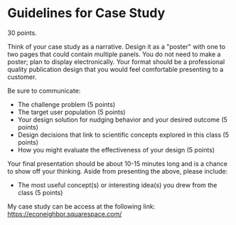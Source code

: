 # Guidelines for Case Study

30 points.

Think of your case study as a narrative. Design it as a "poster" with one to two pages that could contain multiple panels. You do not need to make a poster; plan to display electronically. Your format should be a professional quality publication design that you would feel comfortable presenting to a customer.

Be sure to communicate:

- The challenge problem (5 points)
- The target user population (5 points)
- Your design solution for nudging behavior and your desired outcome (5 points)
- Design decisions that link to scientific concepts explored in this class (5 points)
- How you might evaluate the effectiveness of your design (5 points)

Your final presentation should be about 10-15 minutes long and is a chance to show off your thinking. Aside from presenting the above, please include:

- The most useful concept(s) or interesting idea(s) you drew from the class (5 points)

My case study can be access at the following link: https://econeighbor.squarespace.com/
